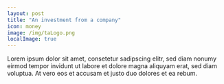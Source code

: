 ```yaml
---
layout: post
title: "An investment from a company"
icon: money
image: /img/taLogo.png
localImage: true
---
```


Lorem ipsum dolor sit amet, consetetur sadipscing elitr, sed diam nonumy eirmod tempor invidunt ut labore et dolore magna aliquyam erat, sed diam voluptua. At vero eos et accusam et justo duo dolores et ea rebum.
